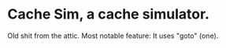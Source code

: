 # Cache Sim, a cache simulator.
Old shit from the attic. Most notable feature: It uses "goto" (one).
